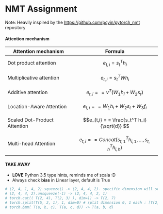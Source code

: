 # NMT Assignment
Note: Heavily inspired by the https://github.com/pcyin/pytorch_nmt repository

#### Attention mechanism

    

|  Attention mechanism       |                              Formula                                |
|----------------------------|---------------------------------------------------------------------|
|Dot product attention       |$$e_{t,i} = s_t^T h_i$$                                              |
|Multiplicative attention    |$$e_{t,i} = s_t^T W h_i$$                                            |
|Additive attention          |$$e_{t,i} = = v^T (W_1 h_i + W_2 s_t)$$                              |
|Location-Aware Attention    |$$e_{t,i} = = W_1 h_i + W_2 s_t + W_3 f_i$$                          |
|Scaled Dot-Product Attention|$$e_{t,i} = = \frac{s_t^T h_i}{\sqrt{d}} $$                          |
|Multi-head Attention        |$$e_{t,i} = = Concat(s_{t,1}^T h_{i,1},...,s_{t,h}^T h_{i,h}) $$     |



#### TAKE AWAY

- **LOVE** Python 3.5 type hints, reminds me of scala :D
- Always check **bias** in Linear layer, default is True

```python
# (2, 4, 1, 4, 2).squeeze() -> (2, 4, 4, 2). specific dimension will squeeze this dim
# (2, 4, 4, 2).unsqueeze(-1) -> (2, 4, 4, 2, 1)
# torch.cat(( T(2, 4), T(2, 3) ), dim=1) -> T(2, 7)
# torch.split(T(5, 2, 1), 1, dim=0) # split dimension 0, 1 each : [T(2, 1)] * 5
# torch.bmm( T(a, b, c), T(a, c, d)) -> T(a, b, d)
```

